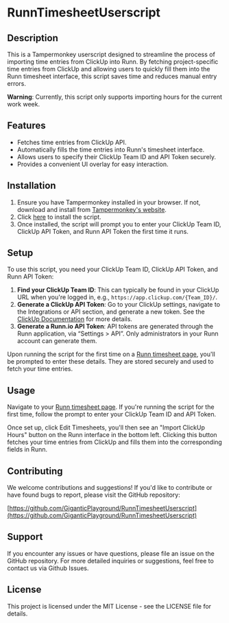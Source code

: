 # RunnTimesheetUserscript

## Description

This is a Tampermonkey userscript designed to streamline the process of importing time entries from ClickUp into Runn. By fetching project-specific time entries from ClickUp and allowing users to quickly fill them into the Runn timesheet interface, this script saves time and reduces manual entry errors.

**Warning**: Currently, this script only supports importing hours for the current work week.

## Features

- Fetches time entries from ClickUp API.
- Automatically fills the time entries into Runn's timesheet interface.
- Allows users to specify their ClickUp Team ID and API Token securely.
- Provides a convenient UI overlay for easy interaction.

## Installation

1. Ensure you have Tampermonkey installed in your browser. If not, download and install from [Tampermonkey's website](http://tampermonkey.net/).
2. Click [here](https://raw.githubusercontent.com/GiganticPlayground/RunnTimesheetUserscript/main/runnUserScript.user.js) to install the script.
3. Once installed, the script will prompt you to enter your ClickUp Team ID, ClickUp API Token, and Runn API Token the first time it runs.

## Setup

To use this script, you need your ClickUp Team ID, ClickUp API Token, and Runn API Token:

1. **Find your ClickUp Team ID**: This can typically be found in your ClickUp URL when you're logged in, e.g., `https://app.clickup.com/{Team_ID}/`.
2. **Generate a ClickUp API Token**: Go to your ClickUp settings, navigate to the Integrations or API section, and generate a new token. See the [ClickUp Documentation](https://clickup.com/api/developer-portal/authentication#personal-token) for more details.
3. **Generate a Runn.io API Token**: API tokens are generated through the Runn application, via “Settings > API”. Only administrators in your Runn account can generate them.

Upon running the script for the first time on a [Runn timesheet page](https://app.runn.io/timesheets), you'll be prompted to enter these details. They are stored securely and used to fetch your time entries.

## Usage

Navigate to your [Runn timesheet page](https://app.runn.io/timesheets). If you're running the script for the first time, follow the prompt to enter your ClickUp Team ID and API Token.

Once set up, click Edit Timesheets, you'll then see an "Import ClickUp Hours" button on the Runn interface in the bottom left. Clicking this button fetches your time entries from ClickUp and fills them into the corresponding fields in Runn.

## Contributing

We welcome contributions and suggestions! If you'd like to contribute or have found bugs to report, please visit the GitHub repository:

[https://github.com/GiganticPlayground/RunnTimesheetUserscript](https://github.com/GiganticPlayground/RunnTimesheetUserscript)

## Support

If you encounter any issues or have questions, please file an issue on the GitHub repository. For more detailed inquiries or suggestions, feel free to contact us via Github Issues.

## License

This project is licensed under the MIT License - see the LICENSE file for details.
